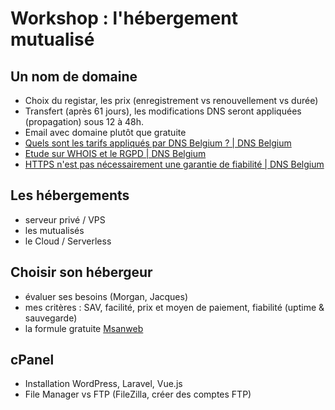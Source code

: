 # Workshop : l'hébergement mutualisé

## Un nom de domaine
- Choix du registar, les prix (enregistrement vs renouvellement vs durée)
- Transfert (après 61 jours), les modifications DNS seront appliquées (propagation) sous 12 à 48h.
- Email avec domaine plutôt que gratuite
- [Quels sont les tarifs appliqués par DNS Belgium ? | DNS Belgium](https://dnsbelgium.be/fr/faq/quels-sont-les-tarifs-appliqués-par-dns-belgium)
- [Etude sur WHOIS et le RGPD | DNS Belgium](https://dnsbelgium.be/fr/nouvelles/etude-sur-whois-et-le-rgpd)
- [HTTPS n'est pas nécessairement une garantie de fiabilité | DNS Belgium](https://dnsbelgium.be/fr/nouvelles/https-nest-pas-nécessairement-une-garantie-de-fiabilité)

## Les hébergements
- serveur privé / VPS
- les mutualisés
- le Cloud / Serverless

## Choisir son hébergeur
- évaluer ses besoins (Morgan, Jacques) 
- mes critères : SAV, facilité, prix et moyen de paiement, fiabilité (uptime & sauvegarde)
- la formule gratuite [Msanweb](https://mosanweb.com/sitegratuit.php)

## cPanel
- Installation WordPress, Laravel, Vue.js
- File Manager vs FTP (FileZilla, créer des comptes FTP)

